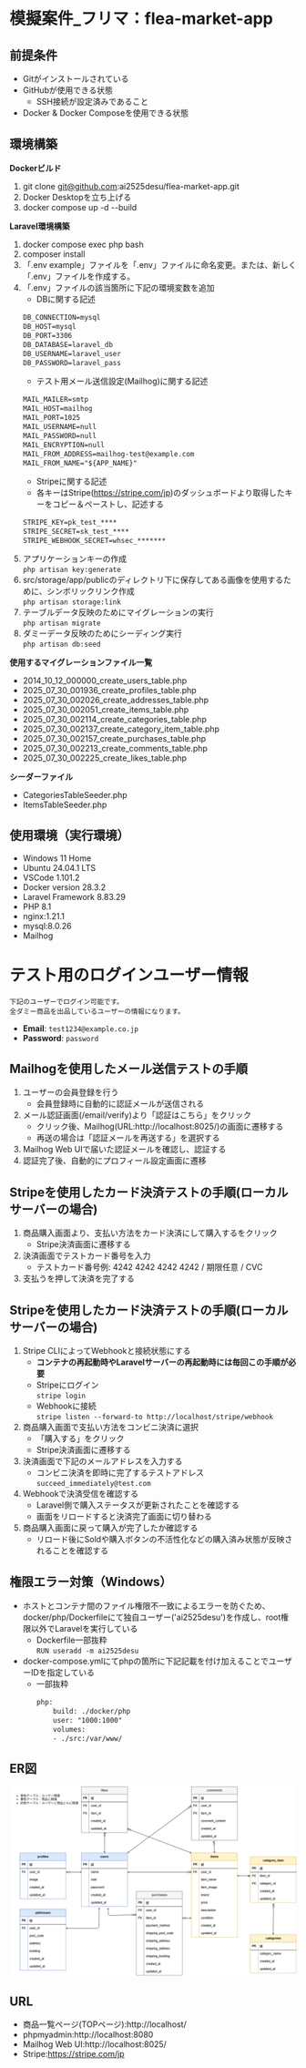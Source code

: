 # 模擬案件_フリマ：flea-market-app
<!-- 7/30書けるところまで明記、最終提出前に必ずチェックすること -->

## 前提条件
- Gitがインストールされている
- GitHubが使用できる状態
    - SSH接続が設定済みであること
- Docker & Docker Composeを使用できる状態


## 環境構築

**Dockerビルド**
1. git clone git@github.com:ai2525desu/flea-market-app.git
2. Docker Desktopを立ち上げる
3. docker compose up -d --build

**Laravel環境構築**
1. docker compose exec php bash
2. composer install
3. 「.env example」ファイルを「.env」ファイルに命名変更。または、新しく「.env」ファイルを作成する。
4. 「.env」ファイルの該当箇所に下記の環境変数を追加
    * DBに関する記述
    ```
    DB_CONNECTION=mysql
    DB_HOST=mysql
    DB_PORT=3306
    DB_DATABASE=laravel_db
    DB_USERNAME=laravel_user
    DB_PASSWORD=laravel_pass
    ```
    * テスト用メール送信設定(Mailhog)に関する記述
    ```
    MAIL_MAILER=smtp
    MAIL_HOST=mailhog
    MAIL_PORT=1025
    MAIL_USERNAME=null
    MAIL_PASSWORD=null
    MAIL_ENCRYPTION=null
    MAIL_FROM_ADDRESS=mailhog-test@example.com
    MAIL_FROM_NAME="${APP_NAME}"
    ```
    * Stripeに関する記述
     - 各キーはStripe(https://stripe.com/jp)のダッシュボードより取得したキーをコピー＆ペーストし、記述する
    ```
    STRIPE_KEY=pk_test_****
    STRIPE_SECRET=sk_test_****
    STRIPE_WEBHOOK_SECRET=whsec_*******
    ```
5. アプリケーションキーの作成<br>
    ``` php artisan key:generate ```
6. src/storage/app/publicのディレクトリ下に保存してある画像を使用するために、シンボリックリンク作成<br>
    ``` php artisan storage:link ```
7. テーブルデータ反映のためにマイグレーションの実行<br>
    ``` php artisan migrate ```
8. ダミーデータ反映のためにシーディング実行<br>
    ``` php artisan db:seed ```

**使用するマイグレーションファイル一覧**
* 2014_10_12_000000_create_users_table.php
* 2025_07_30_001936_create_profiles_table.php
* 2025_07_30_002026_create_addresses_table.php
* 2025_07_30_002051_create_items_table.php
* 2025_07_30_002114_create_categories_table.php
* 2025_07_30_002137_create_category_item_table.php
* 2025_07_30_002157_create_purchases_table.php
* 2025_07_30_002213_create_comments_table.php
* 2025_07_30_002225_create_likes_table.php

**シーダーファイル**
* CategoriesTableSeeder.php
* ItemsTableSeeder.php

## 使用環境（実行環境）
- Windows 11 Home
- Ubuntu 24.04.1 LTS
- VSCode 1.101.2
- Docker version 28.3.2
- Laravel Framework 8.83.29
- PHP 8.1
- nginx:1.21.1
- mysql:8.0.26
- Mailhog

# テスト用のログインユーザー情報
    下記のユーザーでログイン可能です。
    全ダミー商品を出品しているユーザーの情報になります。
- **Email**: `test1234@example.co.jp`  
- **Password**: `password`

## Mailhogを使用したメール送信テストの手順
1. ユーザーの会員登録を行う
    - 会員登録時に自動的に認証メールが送信される
2. メール認証画面(/email/verify)より「認証はこちら」をクリック
    - クリック後、Mailhog(URL:http://localhost:8025/)の画面に遷移する
    - 再送の場合は「認証メールを再送する」を選択する
3. Mailhog Web UIで届いた認証メールを確認し、認証する
4. 認証完了後、自動的にプロフィール設定画面に遷移

## Stripeを使用したカード決済テストの手順(ローカルサーバーの場合)
1. 商品購入画面より、支払い方法をカード決済にして購入するをクリック
    - Stripe決済画面に遷移する
2. 決済画面でテストカード番号を入力
    - テストカード番号例: 4242 4242 4242 4242 / 期限任意 / CVC
3. 支払うを押して決済を完了する

## Stripeを使用したカード決済テストの手順(ローカルサーバーの場合)
1. Stripe CLIによってWebhookと接続状態にする
    - **コンテナの再起動時やLaravelサーバーの再起動時には毎回この手順が必要**
    - Stripeにログイン<br>
        ``` stripe login ```
    - Webhookに接続<br>
        ``` stripe listen --forward-to http://localhost/stripe/webhook ```
2. 商品購入画面で支払い方法をコンビニ決済に選択
    - 「購入する」をクリック
    - Stripe決済画面に遷移する
3. 決済画面で下記のメールアドレスを入力する
    - コンビニ決済を即時に完了するテストアドレス<br>
        ``` succeed_immediately@test.com ```
4. Webhookで決済受信を確認する
    - Laravel側で購入ステータスが更新されたことを確認する
    - 画面をリロードすると決済完了画面に切り替わる
5. 商品購入画面に戻って購入が完了したか確認する
    - リロード後にSoldや購入ボタンの不活性化などの購入済み状態が反映されることを確認する


## 権限エラー対策（Windows）
* ホストとコンテナ間のファイル権限不一致によるエラーを防ぐため、docker/php/Dockerfileにて独自ユーザー('ai2525desu')を作成し、root権限以外でLaravelを実行している
    - Dockerfile一部抜粋<br>
    ```RUN useradd -m ai2525desu```
* docker-compose.ymlにてphpの箇所に下記記載を付け加えることでユーザーIDを指定している
    - 一部抜粋
        ```
        php:
            build: ./docker/php
            user: "1000:1000"
            volumes:
            - ./src:/var/www/
        ```

## ER図
![ER図](flea-market-app.png)

## URL
* 商品一覧ページ(TOPページ):http://localhost/
* phpmyadmin:http://localhost:8080
* Mailhog Web UI:http://localhost:8025/
* Stripe:https://stripe.com/jp
